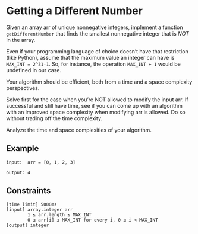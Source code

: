 # Getting a Different Number

Given an array arr of unique nonnegative integers, implement a function `getDifferentNumber` 
that finds the smallest nonnegative integer that is *NOT* in the array.

Even if your programming language of choice doesn’t have that restriction (like Python), assume that 
the maximum value an integer can have is `MAX_INT = 2^31-1`. So, for instance, the operation `MAX_INT + 1` 
would be undefined in our case.

Your algorithm should be efficient, both from a time and a space complexity perspectives.

Solve first for the case when you’re NOT allowed to modify the input arr. 
If successful and still have time, see if you can come up with an algorithm with an improved 
space complexity when modifying arr is allowed. Do so without trading off the time complexity.

Analyze the time and space complexities of your algorithm.

## Example
```
input:  arr = [0, 1, 2, 3]

output: 4
``` 

## Constraints
```
[time limit] 5000ms
[input] array.integer arr
        1 ≤ arr.length ≤ MAX_INT
        0 ≤ arr[i] ≤ MAX_INT for every i, 0 ≤ i < MAX_INT
[output] integer
```